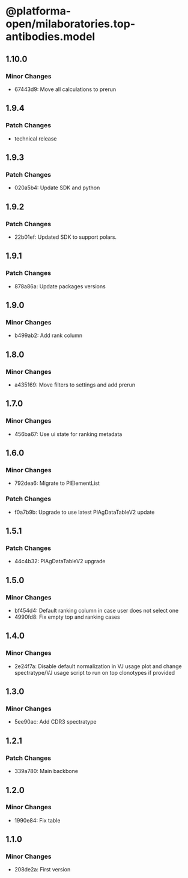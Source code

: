 # @platforma-open/milaboratories.top-antibodies.model

## 1.10.0

### Minor Changes

- 67443d9: Move all calculations to prerun

## 1.9.4

### Patch Changes

- technical release

## 1.9.3

### Patch Changes

- 020a5b4: Update SDK and python

## 1.9.2

### Patch Changes

- 22b01ef: Updated SDK to support polars.

## 1.9.1

### Patch Changes

- 878a86a: Update packages versions

## 1.9.0

### Minor Changes

- b499ab2: Add rank column

## 1.8.0

### Minor Changes

- a435169: Move filters to settings and add prerun

## 1.7.0

### Minor Changes

- 456ba67: Use ui state for ranking metadata

## 1.6.0

### Minor Changes

- 792dea6: Migrate to PlElementList

### Patch Changes

- f0a7b9b: Upgrade to use latest PlAgDataTableV2 update

## 1.5.1

### Patch Changes

- 44c4b32: PlAgDataTableV2 upgrade

## 1.5.0

### Minor Changes

- bf454d4: Default ranking column in case user does not select one
- 4990fd8: Fix empty top and ranking cases

## 1.4.0

### Minor Changes

- 2e24f7a: Disable default normalization in VJ usage plot and change spectratype/VJ usage script to run on top clonotypes if provided

## 1.3.0

### Minor Changes

- 5ee90ac: Add CDR3 spectratype

## 1.2.1

### Patch Changes

- 339a780: Main backbone

## 1.2.0

### Minor Changes

- 1990e84: Fix table

## 1.1.0

### Minor Changes

- 208de2a: First version
